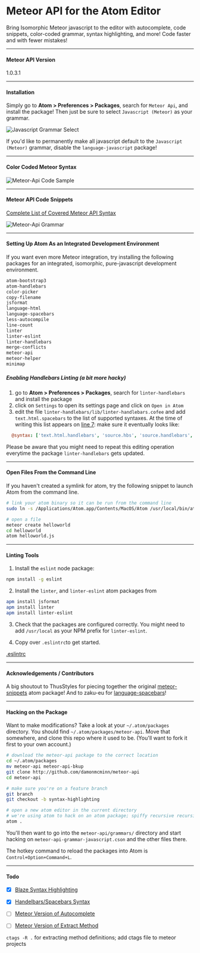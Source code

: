 Meteor API for the Atom Editor
=======================================

Bring Isomorphic Meteor javascript to the editor with autocomplete, code snippets, color-coded grammar, syntax highlighting, and more!  Code faster and with fewer mistakes!  

---------------------------------------
#### Meteor API Version  

1.0.3.1

---------------------------------------
#### Installation  

Simply go to **Atom > Preferences > Packages**, search for ``Meteor Api``, and install the package!  Then just be sure to select ``Javascript (Meteor)`` as your grammar.

![Javascript Grammar Select](https://raw.githubusercontent.com/awatson1978/meteor-api/master/screenshots/javascript-meteor-select.png)  


If you'd like to permanently make all javascript default to the ``Javascript (Meteor)`` grammar, disable the ``language-javascript`` package!

---------------------------------------
#### Color Coded Meteor Syntax  

![Meteor-Api Code Sample](https://raw.githubusercontent.com/awatson1978/meteor-api/master/screenshots/code-sample.png)  


---------------------------------------
#### Meteor API Code Snippets  

[Complete List of Covered Meteor API Syntax](https://github.com/awatson1978/meteor-api/blob/master/api.md)

![Meteor-Api Grammar](https://raw.githubusercontent.com/awatson1978/meteor-api/master/screenshots/grammar-snippets.png)  



---------------------------------------
#### Setting Up Atom As an Integrated Development Environment

If you want even more Meteor integration, try installing the following packages for an integrated, isomorphic, pure-javascript development environment.  

````sh
atom-bootstrap3
atom-handlebars
color-picker
copy-filename
jsformat
language-html
language-spacebars
less-autocompile
line-count
linter
linter-eslint
linter-handlebars
merge-conflicts
meteor-api
meteor-helper
minimap
````


##### Enabling Handlebars Linting (a bit more hacky)

1. go to **Atom > Preferences > Packages**, search for ``linter-handlebars`` and install the package
2. click on `Settings` to open its settings page and click on ``Open in Atom``
3. edit the file `linter-handlebars/lib/linter-handlebars.cofee` and add `text.html.spacebars` to the list of supported syntaxes. At the time of writing this list appears on [line 7](https://github.com/AtomLinter/linter-handlebars/blob/master/lib/linter-handlebars.coffee#L7): make sure it eventually looks like:

````coffeescript
  @syntax: ['text.html.handlebars', 'source.hbs', 'source.handlebars', 'text.html.spacebars']
````

Please be aware that you might need to repeat this editing operation everytime the package  ``linter-handlebars`` gets updated.

---------------------------------------
#### Open Files From the Command Line

If you haven't created a symlink for atom, try the following snippet to launch Atom from the command line.  

````sh
# link your atom binary so it can be run from the command line
sudo ln -s /Applications/Atom.app/Contents/MacOS/Atom /usr/local/bin/atom

# open a file
meteor create helloworld
cd helloworld
atom helloworld.js
````
---------------------------------------
#### Linting Tools  

1. Install the ``eslint`` node package:
````sh
npm install -g eslint
````

2. Install the ``linter``, and ``linter-eslint`` atom packages from 

````sh
apm install jsformat
apm install linter
apm install linter-eslint
````

3. Check that the packages are configured correctly.  You might need to add ``/usr/local`` as your NPM prefix for ``linter-eslint``.  

4.  Copy over ``.eslintrc``to get started.  

[.eslintrc](https://github.com/yauh/meteor-with-style/blob/master/.eslintrc)   


  
  
---------------------------------------
#### Acknowledgements / Contributors

A big shoutout to ThusStyles for piecing together the original [meteor-snippets](https://github.com/ThusStyles/meteor-snippets) atom package!  And to zaku-eu for [language-spacebars](https://atom.io/packages/language-spacebars)!

---------------------------------------
#### Hacking on the Package

Want to make modifications?  Take a look at your ``~/.atom/packages`` directory.  You should find ``~/.atom/packages/meteor-api``.  Move that somewhere, and clone this repo where it used to be.  (You'll want to fork it first to your own account.)

````sh
# download the meteor-api package to the correct location
cd ~/.atom/packages
mv meteor-api meteor-api-bkup
git clone http://github.com/damonmcminn/meteor-api
cd meteor-api

# make sure you're on a feature branch 
git branch
git checkout -b syntax-highlighting

# open a new atom editor in the current directory
# we're using atom to hack on an atom package; spiffy recursive recursive!
atom .  
```` 
You'll then want to go into the ``meteor-api/grammars/`` directory and start hacking on ``meteor-api-grammar-javascript.cson`` and the other files there.  

The hotkey command to reload the packages into Atom is ``Control+Option+Command+L``.  


---------------------------------------
#### Todo

- [x] [Blaze Syntax Highlighting](http://stackoverflow.com/questions/22363070/how-do-i-make-a-default-syntax-by-filetype-in-atom-text-editor)  
- [x] [Handelbars/Spacebars Syntax](https://atom.io/packages/atom-handlebars)  
- [ ] [Meteor Version of Autocomplete](https://atom.io/packages/autocomplete-plus)  
- [ ] [Meteor Version of Extract Method](https://atom.io/packages/extract-method)  


``ctags -R .`` for extracting method definitions; add ctags file to meteor projects
